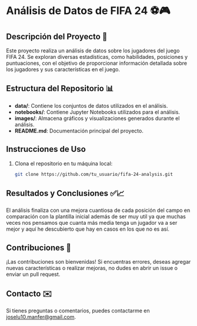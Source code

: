 # Análisis de Datos de FIFA 24 ⚽🎮

## Descripción del Proyecto 🚀
Este proyecto realiza un análisis de datos sobre los jugadores del juego FIFA 24. Se exploran diversas estadísticas, como habilidades, posiciones y puntuaciones, con el objetivo de proporcionar información detallada sobre los jugadores y sus características en el juego.

## Estructura del Repositorio 📊 
- **data/**: Contiene los conjuntos de datos utilizados en el análisis.
- **notebooks/**: Contiene Jupyter Notebooks utilizados para el análisis.
- **images/**: Almacena gráficos y visualizaciones generados durante el análisis.
- **README.md**: Documentación principal del proyecto.

## Instrucciones de Uso
1. Clona el repositorio en tu máquina local:
   ```bash
   git clone https://github.com/tu_usuario/fifa-24-analysis.git

## Resultados y Conclusiones ✅📈

El análisis finaliza con una mejora cuantiosa de cada posición del campo en comparación con la plantilla inicial además de ser muy util ya que muchas veces nos pensamos que cuanta más media tenga un jugador va a ser mejor y aquí he descubierto que hay en casos en los que no es así.

## Contribuciones 🔗

¡Las contribuciones son bienvenidas! Si encuentras errores, deseas agregar nuevas características o realizar mejoras, no dudes en abrir un issue o enviar un pull request.

## Contacto ✉️

Si tienes preguntas o comentarios, puedes contactarme en joselu10.manfer@gmail.com.
